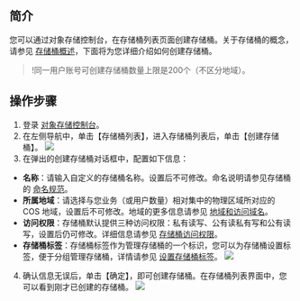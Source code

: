 ## 简介
您可以通过对象存储控制台，在存储桶列表页面创建存储桶。关于存储桶的概念，请参见 [存储桶概述](https://cloud.tencent.com/document/product/436/13312)，下面将为您详细介绍如何创建存储桶。

>!同一用户账号可创建存储桶数量上限是200个（不区分地域）。

## 操作步骤
1. 登录 [对象存储控制台](https://console.cloud.tencent.com/cos5)。
2. 在左侧导航中，单击【存储桶列表】，进入存储桶列表后，单击【创建存储桶】。
![](https://main.qcloudimg.com/raw/a382098fda8082204c4fe35e07a22b6d.png)
3. 在弹出的创建存储桶对话框中，配置如下信息：
 - **名称**：请输入自定义的存储桶名称。设置后不可修改。命名说明请参见存储桶的 [命名规范](https://cloud.tencent.com/document/product/436/13312#.E5.91.BD.E5.90.8D.E8.A7.84.E8.8C.83)。
 - **所属地域**：请选择与您业务（或用户数量）相对集中的物理区域所对应的 COS 地域，设置后不可修改。地域的更多信息请参见 [地域和访问域名](https://cloud.tencent.com/document/product/436/6224)。
 - **访问权限**：存储桶默认提供三种访问权限：私有读写、公有读私有写和公有读写，设置后仍可修改。详细信息请参见 [存储桶访问权限](https://cloud.tencent.com/document/product/436/13315)。
 - **存储桶标签**：存储桶标签作为管理存储桶的一个标识，您可以为存储桶设置标签，便于分组管理存储桶，详情请参见 [设置存储桶标签](https://cloud.tencent.com/document/product/436/34830)。
![](https://main.qcloudimg.com/raw/cb61d7b281252263a0e00aa0ff67a60e.jpg)
4. 确认信息无误后，单击【确定】，即可创建存储桶。在存储桶列表界面中，您可以看到刚才已创建的存储桶。
![](https://main.qcloudimg.com/raw/f0868afb4209d10b0c152b6e364fc460.jpg)
